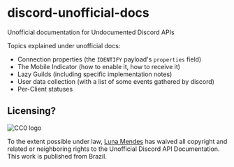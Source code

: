 # discord-unofficial-docs

Unofficial documentation for Undocumented Discord APIs

Topics explained under unofficial docs:
 - Connection properties (the `IDENTIFY` payload's `properties` field)
 - The Mobile Indicator (how to enable it, how to receive it)
 - Lazy Guilds (including specific implementation notes)
 - User data collection (with a list of some events gathered by discord)
 - Per-Client statuses

## Licensing?

![CC0 logo](https://i.creativecommons.org/p/zero/1.0/88x31.png)

To the extent possible under law, [Luna Mendes](https://l4.pm) has waived all
copyright and related or neighboring rights to the Unofficial Discord API
Documentation. This work is published from Brazil.
